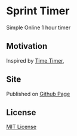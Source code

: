 # Sprint Timer
Simple Online 1 hour timer


## Motivation
Inspired by [Time Timer](https://www.timetimer.com/), 


## Site
Published on [Github Page](https://tallua.github.io/sprint-timer/)


## License
[MIT License](LICENSE)